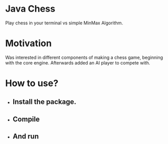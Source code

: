 # Java Chess
Play chess in your terminal vs simple MinMax Algorithm.

# Motivation
Was interested in different components of making a chess game, beginning with the core engine. Afterwards added an AI player to 
compete with.

# How to use?
  - ## Install the package.

  - ## Compile 

  - ## And run



